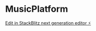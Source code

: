# MusicPlatform

[Edit in StackBlitz next generation editor ⚡️](https://stackblitz.com/~/github.com/PLanet-09AI/MusicPlatform)